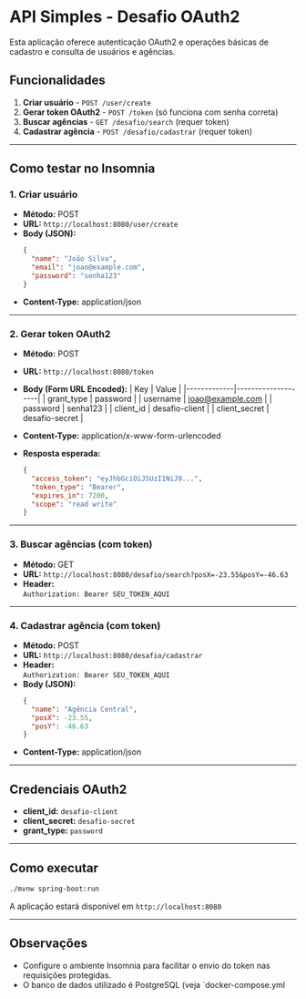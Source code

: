 # API Simples - Desafio OAuth2

Esta aplicação oferece autenticação OAuth2 e operações básicas de cadastro e consulta de usuários e agências.

## Funcionalidades

1. **Criar usuário** - `POST /user/create`
2. **Gerar token OAuth2** - `POST /token` (só funciona com senha correta)
3. **Buscar agências** - `GET /desafio/search` (requer token)
4. **Cadastrar agência** - `POST /desafio/cadastrar` (requer token)

---

## Como testar no Insomnia

### 1. Criar usuário

- **Método:** POST
- **URL:** `http://localhost:8080/user/create`
- **Body (JSON):**
  ```json
  {
    "name": "João Silva",
    "email": "joao@example.com",
    "password": "senha123"
  }
  ```
- **Content-Type:** application/json

---

### 2. Gerar token OAuth2

- **Método:** POST
- **URL:** `http://localhost:8080/token`
- **Body (Form URL Encoded):**
  | Key         | Value              |
  |-------------|--------------------|
  | grant_type  | password           |
  | username    | joao@example.com   |
  | password    | senha123           |
  | client_id   | desafio-client     |
  | client_secret | desafio-secret   |
- **Content-Type:** application/x-www-form-urlencoded

- **Resposta esperada:**
  ```json
  {
    "access_token": "eyJhbGciOiJSUzI1NiJ9...",
    "token_type": "Bearer",
    "expires_in": 7200,
    "scope": "read write"
  }
  ```

---

### 3. Buscar agências (com token)

- **Método:** GET
- **URL:** `http://localhost:8080/desafio/search?posX=-23.55&posY=-46.63`
- **Header:**  
  `Authorization: Bearer SEU_TOKEN_AQUI`

---

### 4. Cadastrar agência (com token)

- **Método:** POST
- **URL:** `http://localhost:8080/desafio/cadastrar`
- **Header:**  
  `Authorization: Bearer SEU_TOKEN_AQUI`
- **Body (JSON):**
  ```json
  {
    "name": "Agência Central",
    "posX": -23.55,
    "posY": -46.63
  }
  ```
- **Content-Type:** application/json

---

## Credenciais OAuth2

- **client_id:** `desafio-client`
- **client_secret:** `desafio-secret`
- **grant_type:** `password`

---

## Como executar

```sh
./mvnw spring-boot:run
```

A aplicação estará disponível em `http://localhost:8080`

---

## Observações

- Configure o ambiente Insomnia para facilitar o envio do token nas requisições protegidas.
- O banco de dados utilizado é PostgreSQL (veja `docker-compose.yml
